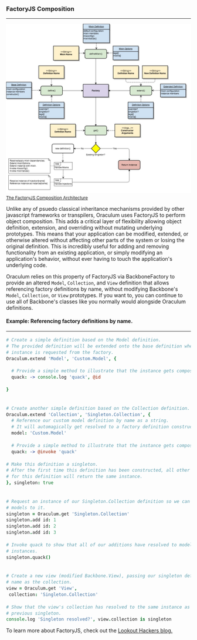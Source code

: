 ### FactoryJS Composition
-------------------------

<a href="examples/images/FactoryJS%20Composition%20Architecture.jpg" class="thumbnail pull-right col-xs-12 col-sm-4 col-md-3 text-center" target="_blank">
  <img src="examples/images/FactoryJS%20Composition%20Architecture.jpg" alt="The FactoryJS Composition Architecture"/>
  <small>The FactoryJS Composition Architecture</small>
</a>

Unlike any of psuedo classical inheritance mechanisms provided by other javascript frameworks or transpilers, Oraculum uses FactoryJS to perform object composition. This adds a critical layer of flexibility allowing object definition, extension, and overriding without mutating underlying prototypes. This means that your application can be modified, extended, or otherwise altered without affecting other parts of the system or losing the original definition. This is incredibly useful for adding and removing functionality from an existing application, or simply modifying an application's behavior, without ever having to touch the application's underlying code.

Oraculum relies on this property of FactoryJS via BackboneFactory to provide an altered `Model`, `Collection`, and `View` definition that allows referencing factory definitions by name, without modifying Backbone's `Model`, `Collection`, or `View` prototypes. If you want to, you can continue to use all of Backbone's classes like you normally would alongside Oraculum definitions.

<div class="clearfix"></div>

#### Example: Referencing factory definitions by name.
------------------------------------------------------
```coffeescript
# Create a simple definition based on the Model definition.
# The provided definition will be extended onto the base definition when an
# instance is requested from the factory.
Oraculum.extend 'Model', 'Custom.Model', {

  # Provide a simple method to illustrate that the instance gets composed.
  quack: -> console.log 'quack', @id

}


# Create another simple definition based on the Collection definition.
Oraculum.extend 'Collection', 'Singleton.Collection', {
  # Reference our custom model definition by name as a string.
  # It will automagically get resolved to a factory definition constructor.
  model: 'Custom.Model'

  # Provide a simple method to illustrate that the instance gets composed.
  quack: -> @invoke 'quack'

# Make this definition a singleton.
# After the first time this definition has been constructed, all other requests
# for this definition will return the same instance.
}, singleton: true


# Request an instance of our Singleton.Collection definition so we can add some
# models to it.
singleton = Oraculum.get 'Singleton.Collection'
singleton.add id: 1
singleton.add id: 2
singleton.add id: 3

# Invoke quack to show that all of our additions have resolved to model
# instances.
singleton.quack()


# Create a new view (modified Backbone.View), passing our singleton definition
# name as the collection.
view = Oraculum.get 'View',
 collection: 'Singleton.Collection'

# Show that the view's collection has resolved to the same instance as our
# previous singleton.
console.log 'Singleton resolved?', view.collection is singleton
```
To learn more about FactoryJS, check out the [Lookout Hackers blog.](http://hackers.lookout.com/2014/03/factoryjs/)
